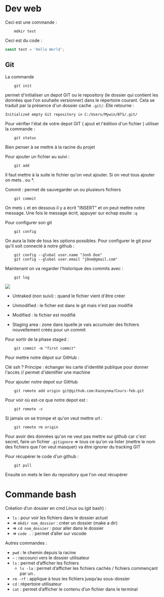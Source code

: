# Dev web

Ceci est une commande :
``` shell
    mdkir test
```

Ceci est du code : 
```javascript
const test = 'Hello World';
```

## Git

La commande 
```
    git init 
```
permet  d'initialiser un depot GIT ou le repository (le dossier qui contient les données que l'on souhaite versionner) dans le répertoire courant. Cela se traduit par la présence d'un dossier cache `.git/`. Elle retourne :
```
Initialized empty Git repository in C:/Users/Mywin/BTS/.git/
```

Pour vérifier l'état de votre depot GIT ( ajout et l'édition d'un fichier ) utiliser la commande : 
```
    git status
```
Bien penser à se mettre à la racine du projet

Pour ajouter un fichier au suivi : 
```
    git add 
```
Il faut mettre à la suite le fichier qu'on veut ajouter. Si on veut tous ajouter on mets . ou *.

Commit : permet de sauvegarder un ou plusieurs fichiers
```
    git commit 
```
On mets `i` et en dessous il y a écrit "INSERT" et on peut mettre notre message. Une fois le message écrit, appuyer sur echap esuite `:q`


Pour configurer son git 
```
    git config
```
On aura la liste de tous les options possibles. Pour configurer le git pour qu'il soit connecté à notre github :
```
    git config --global user.name "Jonh Doe"
    git config --global user.email "jDoe@gmail.com"
```

Maintenant on va regarder l'historique des commits avec :
```
    git log
```
<image src='./assets/cycle_de_la_vie_fichier.png'> 

- Untraked (non suivi) : quand le fichier vient d'être créer

- Unmodified : le ficher est dans le git mais n'est pas modifié

- Modified : le fichier est modifié

- Staging area : zone dans lquelle je vais accumuler des fichiers nouvellement créés pour un commit 

Pour sortir de la phase staged : 
```
    git commit -m "first commit"
```
Pour mettre notre dépot sur GitHub :

Clé ssh ? Principe : échanger les carte d'identité publique pour donner l'accès // permet d'identifier une machine 

Pour ajouter notre depot sur GitHub
```
    git remote add origin git@github.com:Kazeynma/Cours-feb.git

```

Pour voir où est-ce que notre depot est :
```
    git remote -v
```

Si jamais on se trompe et qu'on veut mettre url :
```
    git remote rm origin
```

Pour avoir des données qu'on ne veut pas mettre sur github car c'est secret, faire un fichier `.gitignore`
=> tous ce qu'on va lister (mettre le nom des fichiers que l'on veut masquer) va être ignorer du tracking GIT

Pour récupérer le code d'un github :
```
    git pull 
``` 
Ensuite on mets le lien du repository que l'on veut récupérer

# Commande bash

Création d’un dossier en cmd
Linux ou (git bash) :

- `ls` : pour voir les fichiers dans le dossier actuel
- ⇒ `mkdir nom_dossier` : créer un dossier (make a dir)
- ⇒ `cd nom_dossier` : pour aller dans le dossier
- ⇒ `code .` : permet d’aller sur vscode

Autres commandes :
- `pwd` : le chemin depuis la racine
- `~` : raccourci vers le dossier utilisateur
- `ls` : permet d’afficher les fichiers
    - `ls -la` : permet d’afficher les fichiers cachés / fichiers commençant par un .
- `rm -rf` : applique à tous les fichiers jusqu’au sous-dossier
- `cd` : répertoire utilisateur
- `cat` : permet d’afficher le contenu d’un fichier dans le terminal